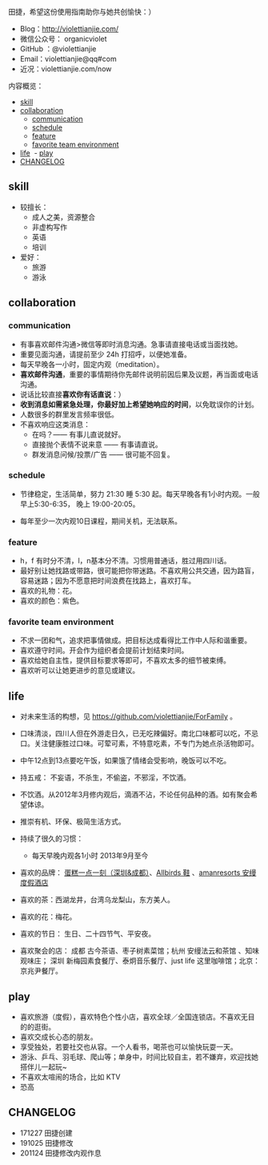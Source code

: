 

田捷，希望这份使用指南助你与她共创愉快：）

- Blog：http://violettianjie.com/
- 微信公众号： organicviolet 
- GitHub ：@violettianjie
- Email：violettianjie@qq#com
- 近况：violettianjie.com/now

内容概览：

<!-- START doctoc generated TOC please keep comment here to allow auto update -->
<!-- DON'T EDIT THIS SECTION, INSTEAD RE-RUN doctoc TO UPDATE -->

  - [skill](#skill)
  - [collaboration](#collaboration)
    - [communication](#communication)
    - [schedule](#schedule)
    - [feature](#feature)
    - [favorite team environment](#favorite-team-environment)
  - [life](#life)
  - [play](#play)
  - [CHANGELOG](#changelog)

<!-- END doctoc generated TOC please keep comment here to allow auto update -->

## skill

- 较擅长：
   - 成人之美，资源整合
   - 非虚构写作
   - 英语
   - 培训
- 爱好：
  - 旅游
  - 游泳

 

## collaboration


### communication



- 有事喜欢邮件沟通>微信等即时消息沟通。急事请直接电话或当面找她。
- 重要见面沟通，请提前至少 24h 打招呼，以便她准备。
- 每天早晚各一小时，固定内观（meditation）。
- **喜欢邮件沟通**，重要的事情期待你先邮件说明前因后果及议题，再当面或电话沟通。
- 说话比较直接**喜欢你有话直说**：）
- **收到消息如需紧急处理，你最好加上希望她响应的时间**，以免耽误你的计划。
- 人数很多的群里发言频率很低。
- 不喜欢响应这类消息：
	- 在吗？—— 有事儿直说就好。
	- 直接抛个表情不说来意 —— 有事请直说。
	- 群发消息问候/投票/广告 —— 很可能不回复。



### schedule

- 节律稳定，生活简单，努力 21:30 睡 5:30 起。每天早晚各有1小时内观。一般早上5:30-6:35， 晚上 19:00-20:05。

- 每年至少一次内观10日课程，期间关机，无法联系。




### feature

 
-  h，f 有时分不清，l，n基本分不清。习惯用普通话，胜过用四川话。
-  最好别让她找路或带路，很可能把你带迷路。不喜欢用公共交通，因为路盲，容易迷路；因为不愿意把时间浪费在找路上，喜欢打车。
-  喜欢的礼物：花。
-  喜欢的颜色：紫色。





### favorite team environment

- 不求一团和气，追求把事情做成。把目标达成看得比工作中人际和谐重要。
- 喜欢遵守时间。开会作为组织者会提前计划结束时间。
- 喜欢给她自主性，提供目标要求等即可，不喜欢太多的细节被束缚。
- 喜欢听可以让她更进步的意见或建议。

## life

- 对未来生活的构想，见 https://github.com/violettianjie/ForFamily 。
- 口味清淡，四川人但在外游走日久，已无吃辣偏好。南北口味都可以吃，不忌口。关注健康胜过口味。可荤可素，不特意吃素，不专门为她点杀活物即可。
- 中午12点到13点要吃午饭，如果饿了情绪会受影响，晚饭可以不吃。
- 持五戒： 不妄语，不杀生，不偷盗，不邪淫，不饮酒。
- 不饮酒。从2012年3月修内观后，滴酒不沾，不论任何品种的酒。如有聚会希望体谅。
- 推崇有机、环保、极简生活方式。
- 持续了很久的习惯：
	- 每天早晚内观各1小时 2013年9月至今
	
- 喜欢的品牌： [蛋糕一点一刻（深圳&成都）](http://www.1date1cake.com/)、[Allbirds 鞋](https://www.allbirds.cn/) 、[amanresorts 安缦度假酒店](https://www.aman.com/)
- 喜欢的茶：西湖龙井，台湾乌龙梨山，东方美人。
- 喜欢的花：梅花。
- 喜欢的节日： 生日、二十四节气、平安夜。
- 喜欢聚会的店： 成都 古今茶语、枣子树素菜馆；杭州 安缦法云和茶馆 、知味观味庄； 深圳 新梅园素食餐厅、泰炯音乐餐厅、just life 这里咖啡馆；北京：京兆尹餐厅。


	

## play


- 喜欢旅游（度假），喜欢特色个性小店，喜欢全球／全国连锁店。不喜欢无目的的逛街。
- 喜欢交成长心态的朋友。
- 享受独处，若要社交也从容。一个人看书，喝茶也可以愉快玩耍一天。
- 游泳、乒乓、羽毛球、爬山等；单身中，时间比较自主，若不嫌弃，欢迎找她搭伴儿一起玩~
- 不喜欢太喧闹的场合，比如 KTV
- 恐高 



## CHANGELOG 


- 171227 田捷创建
- 191025 田捷修改
- 201124 田捷修改内观作息
 



